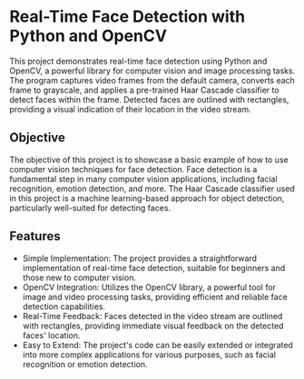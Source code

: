 # Real-Time Face Detection with Python and OpenCV
This project demonstrates real-time face detection using Python and OpenCV, a powerful library for computer vision and image processing tasks. The program captures video frames from the default camera, converts each frame to grayscale, and applies a pre-trained Haar Cascade classifier to detect faces within the frame. Detected faces are outlined with rectangles, providing a visual indication of their location in the video stream.

## Objective
The objective of this project is to showcase a basic example of how to use computer vision techniques for face detection. Face detection is a fundamental step in many computer vision applications, including facial recognition, emotion detection, and more. The Haar Cascade classifier used in this project is a machine learning-based approach for object detection, particularly well-suited for detecting faces.

## Features
- Simple Implementation: The project provides a straightforward implementation of real-time face detection, suitable for beginners and those new to computer vision.
- OpenCV Integration: Utilizes the OpenCV library, a powerful tool for image and video processing tasks, providing efficient and reliable face detection capabilities.
- Real-Time Feedback: Faces detected in the video stream are outlined with rectangles, providing immediate visual feedback on the detected faces' location.
- Easy to Extend: The project's code can be easily extended or integrated into more complex applications for various purposes, such as facial recognition or emotion detection.
